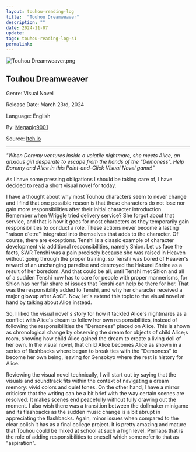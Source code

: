 ```yaml
---
layout: touhou-reading-log
title:  "Touhou Dreamweaver"
description: ""
date: 2024-11-07
update: 
tags: touhou-reading-log-s1
permalink:
---
```

![Touhou Dreamweaver.png](images/indexes/touhou-reading-log/S1/07/cover.png)
## Touhou Dreamweaver
Genre: Visual Novel

Release Date: March 23rd, 2024

Language: English

By: [Megapig9001](https://megapig9001.itch.io/)

Source: [Itch.io](https://megapig9001.itch.io/touhou-dreamweaver)
- - -

*"When Doremy ventures inside a volatile nightmare, she meets Alice, an anxious girl desperate to escape from the hands of the "Demoness". Help Doremy and Alice in this Point-and-Click Visual Novel game!"*

As I have some pressing obligations I should be taking care of, I have decided to read a short visual novel for today.

I have a thought about why most Touhou characters seem to never change and I find that one possible reason is that these characters do not lose nor gain more responsibilities after their initial character introduction. Remember when Wriggle tried delivery service? She forgot about that service, and that is how it goes for most characters as they temporarily gain responsibilities to conduct a role. These actions never become a lasting "raison d'etre" integrated into themselves that adds to the character. Of course, there are exceptions. Tenshi is a classic example of character development via additional responsibilities, namely Shion. Let us face the facts, SWR Tenshi was a pain precisely because she was raised in Heaven without going through the proper training, so Tenshi was bored of Heaven's reward of an unchanging paradise and destroyed the Hakurei Shrine as a result of her boredom. And that could be all, until Tenshi met Shion and all of a sudden Tenshi now has to care for people with proper mannerisms, for Shion has her fair share of issues that Tenshi can help be there for her. That was the responsibility added to Tenshi, and why her character received a major glowup after AoCF. Now, let's extend this topic to the visual novel at hand by talking about Alice instead.

So, I liked the visual novel's story for how it tackled Alice's nightmares as a conflict with Alice's dream to follow her own responsibilities, instead of following the responsibilities the "Demoness" placed on Alice. This is shown as chronological change by observing the dream for objects of child Alice;s room, showing how child Alice gained the dream to create a living doll of her own. In the visual novel, that child Alice becomes Alice as shown in a series of flashbacks where began to break ties with the "Demoness" to become her own being, leaving for Gensokyo where the rest is history for Alice.

Reviewing the visual novel technically, I will start out by saying that the visuals and soundtrack fits within the context of navigating a dream memory: vivid colors and quiet tones. On the other hand, I have a mirror criticism that the writing can be a bit brief with the way certain scenes are resolved. It makes scenes end peacefully without fully drawing out the moment. I also wish there was a transition between the dollmaker minigame and its flashbacks as the sudden music change is a bit abrupt in appreciating the flashbacks. Again, minor issues when compared to the clear polish it has as a final college project. It is pretty amazing and mature that Touhou could be mixed at school at such a high level. Perhaps that is the role of adding responsibilities to oneself which some refer to that as "aspiration".